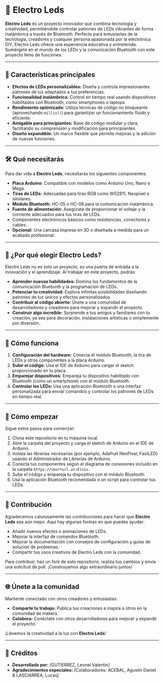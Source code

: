 # 🌿 Electro Leds

**Electro Leds** es un proyecto innovador que combina tecnología y creatividad, permitiéndote controlar patrones de LEDs vibrantes de forma inalámbrica a través de Bluetooth. Perfecto para entusiastas de la tecnología, creadores y cualquier persona apasionada por la electrónica DIY, Electro Leds ofrece una experiencia educativa y entretenida. Sumérgete en el mundo de los LEDs y la comunicación Bluetooth con este proyecto lleno de funciones.

---

## 🌟 Características principales

- **Efectos de LEDs personalizables:** Diseña y controla impresionantes patrones de luz adaptados a tus preferencias.
- **Funcionalidad inalámbrica:** Control en tiempo real usando dispositivos habilitados con Bluetooth, como smartphones o laptops.
- **Rendimiento optimizado:** Utiliza técnicas de código no bloqueante (aprovechando `millis()`) para garantizar un funcionamiento fluido y eficiente.
- **Amigable para principiantes:** Base de código modular y clara, facilitando su comprensión y modificación para principiantes.
- **Diseño expandible:** Un marco flexible que permite mejoras y la adición de nuevas funciones.

---

## 🛠️ Qué necesitarás

Para dar vida a **Electro Leds**, necesitarás los siguientes componentes:

- **Placa Arduino:** Compatible con modelos como Arduino Uno, Nano o Mega.
- **Tiras de LEDs:** Adecuadas para tiras RGB como WS2811, Neopixel o similares.
- **Módulo Bluetooth:** HC-05 o HC-06 para la comunicación inalámbrica.
- **Fuente de alimentación:** Asegúrate de proporcionar el voltaje y la corriente adecuados para tus tiras de LEDs.
- Componentes electrónicos básicos como resistencias, conectores y cables.
- **Opcional:** Una carcasa impresa en 3D o diseñada a medida para un acabado profesional.

---

## 🚀 ¿Por qué elegir Electro Leds?

Electro Leds no es solo un proyecto; es una puerta de entrada a la innovación y el aprendizaje. Al trabajar en este proyecto, podrás:

- **Aprender nuevas habilidades:** Domina los fundamentos de la comunicación Bluetooth y la programación de LEDs.
- **Potenciar tu creatividad:** Explora infinitas posibilidades diseñando patrones de luz únicos y efectos personalizados.
- **Contribuir al código abierto:** Únete a una comunidad de desarrolladores y creadores para mejorar y expandir el proyecto.
- **Construir algo increíble:** Sorprende a tus amigos y familiares con tu creación, ya sea para decoración, instalaciones artísticas o simplemente por diversión.

---

## 📖 Cómo funciona

1. **Configuración del hardware:** Conecta el módulo Bluetooth, la tira de LEDs y otros componentes a la placa Arduino.
2. **Subir el código:** Usa el IDE de Arduino para cargar el sketch proporcionado en tu placa.
3. **Emparejar dispositivos:** Empareja tu dispositivo habilitado con Bluetooth (como un smartphone) con el módulo Bluetooth.
4. **Controlar los LEDs:** Usa una aplicación Bluetooth o una interfaz personalizada para enviar comandos y controlar los patrones de LEDs en tiempo real.

---

## 🔧 Cómo empezar

Sigue estos pasos para comenzar:

1. Clona este repositorio en tu máquina local.
2. Abre la carpeta del proyecto y carga el sketch de Arduino en el IDE de Arduino.
3. Instala las librerías necesarias (por ejemplo, Adafruit NeoPixel, FastLED) usando el Administrador de Librerías de Arduino.
4. Conecta tus componentes según el diagrama de conexiones incluido en la carpeta `https://shorturl.at/Elnis`.
5. Sube el código y empareja tu dispositivo con el módulo Bluetooth.
6. Usa la aplicación Bluetooth recomendada o un script para controlar tus LEDs.

---

## 🤝 Contribución

Agradecemos calurosamente las contribuciones para hacer que **Electro Leds** sea aún mejor. Aquí hay algunas formas en que puedes ayudar:

- Añadir nuevos efectos o animaciones de LEDs.
- Mejorar la interfaz de comandos Bluetooth.
- Mejorar la documentación con consejos de configuración y guías de solución de problemas.
- Compartir tus usos creativos de Electro Leds con la comunidad.

Para contribuir, haz un fork de este repositorio, realiza tus cambios y envía una solicitud de pull. ¡Construyamos algo extraordinario juntos!

---

## 🌐 Únete a la comunidad

Mantente conectado con otros creadores y entusiastas:

- **Comparte tu trabajo:** Publica tus creaciones e inspira a otros en la comunidad de makers.
- **Colabora:** Conéctate con otros desarrolladores para mejorar y expandir el proyecto.

¡Llevemos la creatividad a la luz con **Electro Leds**!

---

## 📜 Créditos

- **Desarrollado por:** [GUTIERREZ, Leonel Valentin]
- **Agradecimientos especiales:** [Colaboradores: ACEBAL, Agustin Daniel & LASCIARREA, Lucas]

